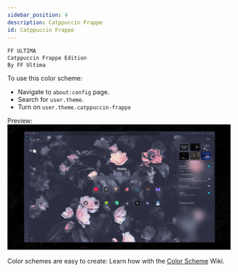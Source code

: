 ```yaml
---
sidebar_position: 4
description: Catppuccin Frappe
id: Catppuccin Frappe
---
```


```
FF ULTIMA
Catppuccin Frappe Edition
By FF Ultima
```

To use this color scheme:
- Navigate to `about:config` page.
- Search for `user.theme`.
- Turn on `user.theme.catppuccin-frappe`

Preview:
![preview](./preview.jpg)

Color schemes are easy to create: Learn how with the [Color Scheme](/docs/color-schemes/create-a-color-scheme) Wiki.


